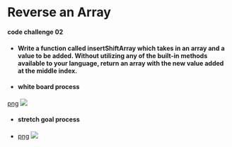 # Reverse an Array
**code challenge 02**
- #### Write a function called insertShiftArray which takes in an array and a value to be added. Without utilizing any of the built-in methods available to your language, return an array with the new value added at the middle index.


* #### white board process
[png](https://i.ibb.co/zZXfV59/Whiteboard-1.png)
![](https://i.ibb.co/zZXfV59/Whiteboard-1.png)


* #### stretch goal process
* [png](https://i.ibb.co/ykdDw20/stretch.png)
  ![](https://i.ibb.co/ykdDw20/stretch.png)